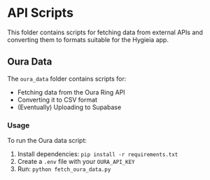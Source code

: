 # API Scripts

This folder contains scripts for fetching data from external APIs and converting them to formats suitable for the Hygieia app.

## Oura Data

The `oura_data` folder contains scripts for:
- Fetching data from the Oura Ring API
- Converting it to CSV format
- (Eventually) Uploading to Supabase

### Usage

To run the Oura data script:

1. Install dependencies: `pip install -r requirements.txt`
2. Create a `.env` file with your `OURA_API_KEY`
3. Run: `python fetch_oura_data.py`
